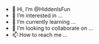 - 👋 Hi, I’m @HiddenIsFun
- 👀 I’m interested in ...
- 🌱 I’m currently learning ...
- 💞️ I’m looking to collaborate on ...
- 📫 How to reach me ...

<!---
HiddenIsFun/HiddenIsFun is a ✨ special ✨ repository because its `README.md` (this file) appears on your GitHub profile.
You can click the Preview link to take a look at your changes.
--->
